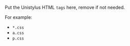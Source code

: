 Put the Unistylus HTML `tags` here, remove if not needed.

For example:

- `*.css`
- `a.css`
- `p.css`
